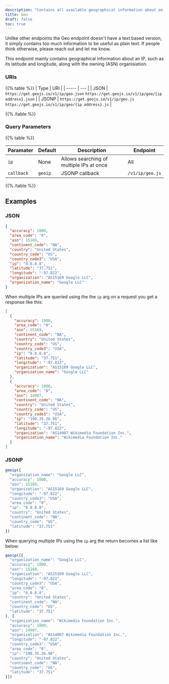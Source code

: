 ```yaml
---
description: "Contains all available geographical information about an IP"
title: Geo
draft: false
toc: true
---
```


Unlike other endpoints the Geo endpoint doesn't have a text based version, it simply contains too much information to be useful as plain text. If people think otherwise, please reach out and let me know.

This endpoint mainly contains geographical information about an IP, such as its latitude and longitude, along with the owning (ASN) organisiation.

### URIs

{{% table %}}
| Type  | URI |
| ----- | --- |
| JSON  | `https://get.geojs.io/v1/ip/geo.json` `https://get.geojs.io/v1/ip/geo/{ip address}.json` |
| JSONP | `https://get.geojs.io/v1/ip/geo.js` `https://get.geojs.io/v1/ip/geo/{ip address}.js` |

{{% /table %}}

### Query Parameters

{{% table %}}

| Paramater  | Default | Description                              | Endpoint        |
| ---------- | ------- | ---------------------------------------- | --------------- |
| `ip`       | None    | Allows searching of multiple IPs at once | All             |
| `callback` | `geoip` | JSONP callback                           | `/v1/ip/geo.js` |

{{% /table %}}

## Examples

### JSON

```json
{
  "accuracy": 1000,
  "area_code": "0",
  "asn": 15169,
  "continent_code": "NA",
  "country": "United States",
  "country_code": "US",
  "country_code3": "USA",
  "ip": "8.8.8.8",
  "latitude": "37.751",
  "longitude": "-97.822",
  "organization": "AS15169 Google LLC",
  "organization_name": "Google LLC"
}
```

When multiple IPs are queried using the the `ip` arg on a request you get a response like this:

```json
[
  {
    "accuracy": 1000,
    "area_code": "0",
    "asn": 15169,
    "continent_code": "NA",
    "country": "United States",
    "country_code": "US",
    "country_code3": "USA",
    "ip": "8.8.8.8",
    "latitude": "37.751",
    "longitude": "-97.822",
    "organization": "AS15169 Google LLC",
    "organization_name": "Google LLC"
  },
  {
    "accuracy": 1000,
    "area_code": "0",
    "asn": 14907,
    "continent_code": "NA",
    "country": "United States",
    "country_code": "US",
    "country_code3": "USA",
    "ip": "198.35.26.96",
    "latitude": "37.751",
    "longitude": "-97.822",
    "organization": "AS14907 Wikimedia Foundation Inc.",
    "organization_name": "Wikimedia Foundation Inc."
  }
]
```

### JSONP

```javascript
geoip({
  "organization_name": "Google LLC",
  "accuracy": 1000,
  "asn": 15169,
  "organization": "AS15169 Google LLC",
  "longitude": "-97.822",
  "country_code3": "USA",
  "area_code": "0",
  "ip": "8.8.8.8",
  "country": "United States",
  "continent_code": "NA",
  "country_code": "US",
  "latitude": "37.751"
})
```

When querying multiple IPs using the `ip` arg the return becomes a list like below:

```javascript
geoip([{
  "organization_name": "Google LLC",
  "accuracy": 1000,
  "asn": 15169,
  "organization": "AS15169 Google LLC",
  "longitude": "-97.822",
  "country_code3": "USA",
  "area_code": "0",
  "ip": "8.8.8.8",
  "country": "United States",
  "continent_code": "NA",
  "country_code": "US",
  "latitude": "37.751"
}, {
  "organization_name": "Wikimedia Foundation Inc.",
  "accuracy": 1000,
  "asn": 14907,
  "organization": "AS14907 Wikimedia Foundation Inc.",
  "longitude": "-97.822",
  "country_code3": "USA",
  "area_code": "0",
  "ip": "198.35.26.96",
  "country": "United States",
  "continent_code": "NA",
  "country_code": "US",
  "latitude": "37.751"
}])
```
